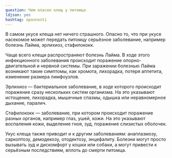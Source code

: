 ```yaml
---
question: Чем опасен клещ у питомца
ldjson: yes
hashtag: opasnosti
---
```


В самом укусе клеща нет ничего страшного. Опасно то, что при укусе насекомое может передать питомцу серьёзное заболевание, например болезнь Лайма, эрлихиоз, стафилококк.

Чаще всего клещи распространяют болезнь Лайма. В ходе этого инфекционного заболевания происходит поражение опорно-двигательной и нервной системы. При заражении болезнью Лайма возникают такие симптомы, как хромота, лихорадка, потеря аппетита, изменение размера лимфоузлов.

Эрлихиоз — бактериальное заболевание, в ходе которого происходит поражение сразу нескольких систем организма. На это указывают истощение, лихорадка, мышечные спазмы, одышка или неравномерное дыхание, паралич.

Стафилококк — заболевание, при котором происходит поражение разных органов, например глаз, ушей, кожи. На это указывают воспаления кожи, выделение гноя, зуд, поражение слизистых оболочек.

Укус клеща также приводит и к другим заболеваниям: анаплазмозу, саркоптозу, демодекозу, отодектозу, энцефалиту. Болезни могут просто вызывать зуд и дискомфорт у кошки или собаки, а могут привести к серьёзным последствиям, вплоть до смерти питомца.